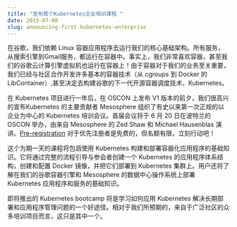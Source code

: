 ```yaml
---
title: "宣布首个Kubernetes企业培训课程 "
date: 2015-07-08
slug: announcing-first-kubernetes-enterprise
---
```

<!-- ---
title: " Announcing the First Kubernetes Enterprise Training Course "
date: 2015-07-08
slug: announcing-first-kubernetes-enterprise
url: /blog/2015/07/Announcing-First-Kubernetes-Enterprise
--- -->

<!-- At Google we rely on Linux application containers to run our core infrastructure. Everything from Search to Gmail runs in containers. &nbsp;In fact, we like containers so much that even our Google Compute Engine VMs run in containers! &nbsp;Because containers are critical to our business, we have been working with the community on many of the basic container technologies (from cgroups to Docker’s LibContainer) and even decided to build the next generation of Google’s container scheduling technology, Kubernetes, in the open. -->
在谷歌，我们依赖 Linux 容器应用程序去运行我们的核心基础架构。所有服务，从搜索引擎到Gmail服务，都运行在容器中。事实上，我们非常喜欢容器，甚至我们的谷歌云计算引擎虚拟机也运行在容器上！由于容器对于我们的业务至关重要，我们已经与社区合作开发许多基本的容器技术（从 cgroups 到 Docker 的 LibContainer）,甚至决定去构建谷歌的下一代开源容器调度技术，Kubernetes。

<!-- One year into the Kubernetes project, and on the eve of our planned V1 release at OSCON, we are pleased to announce the first-ever formal Kubernetes enterprise-focused training session organized by a key Kubernetes contributor, Mesosphere. The inaugural session will be taught by Zed Shaw and Michael Hausenblas from Mesosphere, and will take place on July 20 at OSCON in Portland. [Pre-registration](https://mesosphere.com/training/kubernetes/) is free for early registrants, but space is limited so act soon! -->
在 Kubernetes 项目进行一年后，在 OSCON 上发布 V1 版本的前夕，我们很高兴的宣布Kubernetes 的主要贡献者 Mesosphere 组织了有史以来第一次正规的以企业为中心的 Kubernetes 培训会议。首届会议将于 6 月 20 日在波特兰的 OSCON 举办，由来自 Mesosphere 的 Zed Shaw 和 Michael Hausenblas 演讲。[Pre-registration](https://mesosphere.com/training/kubernetes/) 对于优先注册者是免费的，但名额有限，立刻行动吧！

<!-- This one-day course will cover the basics of building and deploying containerized applications using Kubernetes. It will walk attendees through the end-to-end process of creating a Kubernetes application architecture, building and configuring Docker images, and deploying them on a Kubernetes cluster. Users will also learn the fundamentals of deploying Kubernetes applications and services on our Google Container Engine and Mesosphere’s Datacenter Operating System. -->
这个为期一天的课程将包涵使用 Kubernetes 构建和部署容器化应用程序的基础知识。它将通过完整的流程引导与参会者创建一个 Kubernetes 的应用程序体系结构，创建和配置 Docker 镜像，并把它们部署到 Kubernetes 集群上。用户还将了解在我们的谷歌容器引擎和 Mesosphere 的数据中心操作系统上部署 Kubernetes 应用程序和服务的基础知识。

<!-- The upcoming Kubernetes bootcamp will be a great way to learn how to apply Kubernetes to solve long-standing deployment and application management problems. &nbsp;This is just the first of what we hope are many, and from a broad set of contributors. -->
即将推出的 Kubernetes bootcamp 将是学习如何应用 Kubernetes 解决长期部署和应用程序管理问题的一个好途径。相对于我们所预期的，来自于广泛社区的众多培训项目而言，这只是其中一个。
